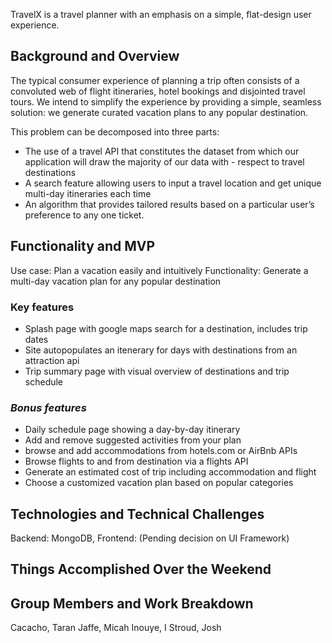 TravelX is a travel planner with an emphasis on a simple, flat-design user experience.

## Background and Overview
The typical consumer experience of planning a trip often consists of a convoluted web of flight itineraries, hotel bookings and disjointed travel tours. We intend to simplify the experience by providing a simple, seamless solution: we generate curated vacation plans to any popular destination.

This problem can be decomposed into three parts:
- The use of a travel API that constitutes the dataset from which our application will draw the majority of our data with - respect to travel destinations
- A search feature allowing users to input a travel location and get unique multi-day itineraries each time
- An algorithm that provides tailored results based on a particular user’s preference to any one ticket.

## Functionality and MVP
Use case: Plan a vacation easily and intuitively
Functionality: Generate a multi-day vacation plan for any popular destination

### Key features
- Splash page with google maps search for a destination, includes trip dates
- Site autopopulates an itenerary for days with destinations from an attraction api
- Trip summary page with visual overview of destinations and trip schedule

### *Bonus features*
- Daily schedule page showing a day-by-day itinerary
- Add and remove suggested activities from your plan
- browse and add accommodations from hotels.com or AirBnb APIs
- Browse flights to and from destination via a flights API
- Generate an estimated cost of trip including accommodation and flight
- Choose a customized vacation plan based on popular categories

## Technologies and Technical Challenges
Backend: MongoDB, 
Frontend: (Pending decision on UI Framework) 

## Things Accomplished Over the Weekend

## Group Members and Work Breakdown
Cacacho, Taran
Jaffe, Micah
Inouye, I
Stroud, Josh
